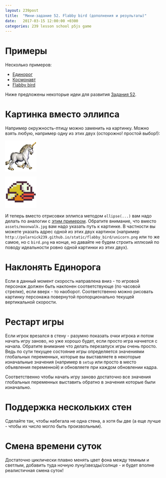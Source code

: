```yaml
---
layout: 239post
title:  "Мини-задание 52. Flabby bird (дополнения и результаты)"
date:   2017-03-15 12:00:00 +0300
categories: 239 lesson school p5js game
---
```


Примеры
=======

Несколько примеров:

 - [Единорог](/static/flabby_bird/results/savon/index.html)
 - [Космонавт](/static/flabby_bird/results/aroniya/index.html)
 - [Flabby bird](/static/flabby_bird/results/sahno/index.html)

Ниже предложены некоторые идеи для развития [Задания 52](/lessons/239/lesson/school/p5js/game/2017/03/08/FlabbyBirds.html).

Картинка вместо эллипса
=======================

Например окружность-птицу можно заменить на картинку. Можно взять любую, например одну из этих двух (осторожно! простой выбор!):

![Unicorn](/static/flabby_bird/unicorn.png)

![Flabby bird](/static/flabby_bird/bird.png)

И теперь вместо отрисовки эллипса методом ```ellipse(...)``` вам надо делать по аналогии с [этим примером](https://p5js.org/examples/image-load-and-display-image.html).
Обратите внимание, что вместо ```assets/moonwalk.jpg``` вам надо указать путь к картинке. В частности вы можете указать адрес одной из этих двух картинок (например ```http://polarnick239.github.io/static/flabby_bird/unicorn.png``` или то же самое, но с ```bird.png``` на конце, но давайте не будем строить иллюзий по поводу идеальности ровно одной картинки из этих двух).

Наклонять Единорога
===================

Если в данный момент скорость направлена вниз - то игровой персонаж должен быть наклонен соответствующе (по часовой стрелке), если вверх - то наоборот. Соответственно можно рисовать картинку персонажа повернутой пропорционально текущей вертикальной скорости.
   
Рестарт игры
============

Если игрок врезался в стену - разумно показать очки игрока и потом начать игру заново, но уже хорошо будет, если просто игра начнется с начала.
Обратите внимание что делать перезапуск игры очень просто.
Ведь по сути текущее состояние игры определяется значениями глобальных переменных, которые вы выставляете в некоторые изначальные значения (например в ```setup``` или просто в место объявления переменной) и обновляете при каждом обновлении кадра.

Соответственно чтобы начать игру заново достаточно все значения глобальных переменных выставить обратно в значения которые были изначально.

Поддержка нескольких стен
=========================

Сделайте так, чтобы набегала не одна стена, а хотя бы две (а еще лучше - чтобы их число могло быть произвольным).

Смена времени суток
===================

Достаточно циклически плавно менять цвет фона между темным и светлым, добавить туда ночную луну/звезды/солнце - и будет вполне реалистичная смена суток!
